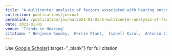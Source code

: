 ```yaml
---
title: "A multicenter analysis of factors associated with hearing outcome for 2,735 adults with cochlear implants"
collection: publications/journal
permalink: /publication/journal2021-01-01-A-multicenter-analysis-of-factors-associated-with-hearing-outcome-for-2735-adults-with-cochlear-implants
date: 2021-01-01
venue: 'Trends in Hearing'
citation: ' Benjamin Goudey,  Kerrie Plant,  Isabell Kiral,  Antonio Jimeno-Yepes,  Annalisa Swan,  Manoj Gambhir,  Andreas B{\&quot;u}chner,  Eugen Kludt,  Robert Eikelboom,  Cathy Sucher,  Rene Gifford,  Riaan Rottier,  Hamideh Anjomashoa, &quot;A multicenter analysis of factors associated with hearing outcome for 2,735 adults with cochlear implants.&quot; Trends in Hearing, 2021.'
---
```

Use [Google Scholar](https://scholar.google.com/scholar?q=A+multicenter+analysis+of+factors+associated+with+hearing+outcome+for+2,735+adults+with+cochlear+implants){:target="_blank"} for full citation